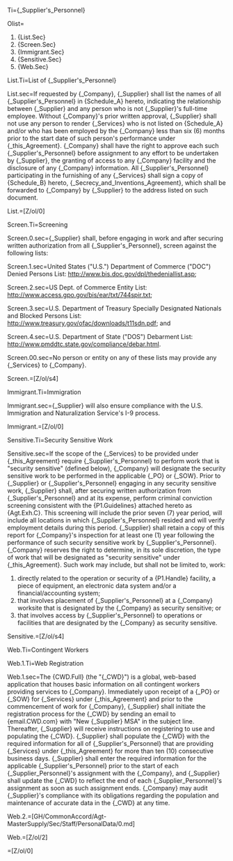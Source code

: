 Ti={_Supplier's_Personnel}

Olist=<ol><li>{List.Sec}<li>{Screen.Sec}<li>{Immigrant.Sec}<li>{Sensitive.Sec}<li>{Web.Sec}</ol>

List.Ti=List of {_Supplier's_Personnel}

List.sec=If requested by {_Company}, {_Supplier} shall list the names of all {_Supplier's_Personnel} in {Schedule_A} hereto, indicating the relationship between {_Supplier} and any person who is not {_Supplier}'s full-time employee. Without {_Company}'s prior written approval, {_Supplier} shall not use any person to render {_Services} who is not listed on {Schedule_A} and/or who has been employed by the {_Company} less than six (6) months prior to the start date of such person's performance under {_this_Agreement}. {_Company} shall have the right to approve each such {_Supplier's_Personnel} before assignment to any effort to be undertaken by {_Supplier}, the granting of access to any {_Company} facility and the disclosure of any {_Company} information. All {_Supplier's_Personnel} participating in the furnishing of any {_Services} shall sign a copy of {Schedule_B} hereto, {_Secrecy_and_Inventions_Agreement}, which shall be forwarded to {_Company} by {_Supplier} to the address listed on such document.

List.=[Z/ol/0]

Screen.Ti=Screening

Screen.0.sec={_Supplier} shall, before engaging in work and after securing written authorization from all {_Supplier's_Personnel}, screen against the following lists: 

Screen.1.sec=United States ("U.S.") Department of Commerce ("DOC") Denied Persons List: http://www.bis.doc.gov/dpl/thedeniallist.asp;

Screen.2.sec=US Dept. of Commerce Entity List: http://www.access.gpo.gov/bis/ear/txt/744spir.txt;

Screen.3.sec=U.S. Department of Treasury Specially Designated Nationals and Blocked Persons List: http://www.treasury.gov/ofac/downloads/t11sdn.pdf; and

Screen.4.sec=U.S. Department of State ("DOS") Debarment List: http://www.pmddtc.state.gov/compliance/debar.html.

Screen.00.sec=No person or entity on any of these lists may provide any {_Services} to {_Company}.

Screen.=[Z/ol/s4]

Immigrant.Ti=Immigration

Immigrant.sec={_Supplier} will also ensure compliance with the U.S. Immigration and Naturalization Service's I-9 process.

Immigrant.=[Z/ol/0]

Sensitive.Ti=Security Sensitive Work

Sensitive.sec=If the scope of the {_Services} to be provided under {_this_Agreement} require {_Supplier's_Personnel} to perform work that is "security sensitive" (defined below), {_Company} will designate the security sensitive work to be performed in the applicable {_PO} or {_SOW}. Prior to {_Supplier} or {_Supplier's_Personnel} engaging in any security sensitive work, {_Supplier} shall, after securing written authorization from {_Supplier's_Personnel} and at its expense, perform criminal conviction screening consistent with the {P1.Guidelines} attached hereto as {Agt.Exh.C}. This screening will include the prior seven (7) year period, will include all locations in which {_Supplier's_Personnel} resided and will verify employment details during this period. {_Supplier} shall retain a copy of this report for {_Company}'s inspection for at least one (1) year following the performance of such security sensitive work by {_Supplier's_Personnel}. {_Company} reserves the right to determine, in its sole discretion, the type of work that will be designated as "security sensitive" under {_this_Agreement}. Such work may include, but shall not be limited to, work: <ol><li>directly related to the operation or security of a {P1.Handle} facility, a piece of equipment, an electronic data system and/or a financial/accounting system;</li><li>that involves placement of {_Supplier's_Personnel} at a {_Company} worksite that is designated by the {_Company} as security sensitive; or</li><li>that involves access by {_Supplier's_Personnel} to operations or facilities that are designated by the {_Company} as security sensitive.</li></ol>

Sensitive.=[Z/ol/s4]

Web.Ti=Contingent Workers

Web.1.Ti=Web Registration

Web.1.sec=The {CWD.Full} (the "{_CWD}") is a global, web-based application that houses basic information on all contingent workers providing services to {_Company}. Immediately upon receipt of a {_PO} or {_SOW} for {_Services} under {_this_Agreement} and prior to the commencement of work for {_Company}, {_Supplier} shall initiate the registration process for the {_CWD} by sending an email to {email.CWD.com} with "New {_Supplier} MSA" in the subject line. Thereafter, {_Supplier} will receive instructions on registering to use and populating the {_CWD}. {_Supplier} shall populate the {_CWD} with the required information for all of {_Supplier's_Personnel} that are providing {_Services} under {_this_Agreement} for more than ten (10) consecutive business days. {_Supplier} shall enter the required information for the applicable {_Supplier's_Personnel} prior to the start of each {_Supplier_Personnel}'s assignment with the {_Company}, and {_Supplier} shall update the {_CWD} to reflect the end of each {_Supplier_Personnel}'s assignment as soon as such assignment ends. {_Company} may audit {_Supplier}'s compliance with its obligations regarding the population and maintenance of accurate data in the {_CWD} at any time.

Web.2.=[GH/CommonAccord/Agt-MasterSupply/Sec/Staff/PersonalData/0.md]

Web.=[Z/ol/2] 

=[Z/ol/0]
